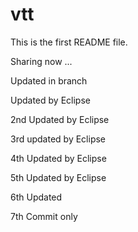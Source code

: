 # vtt

This is the first README file. 

Sharing now ...

Updated in branch

Updated by Eclipse

2nd Updated by Eclipse
  
  3rd updated by Eclipse
  
  4th Updated by Eclipse
   
  5th Updated by Eclipse

6th Updated

7th Commit only
